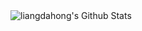 <img align="center" src="https://github-readme-stats.vercel.app/api?username=fenglh&show_icons=true&title_color=333&icon_color=fac926&text_color=777&bg_color=f8f8f8" alt="liangdahong's Github Stats">

